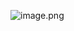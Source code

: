 

![image.png](https://upload-images.jianshu.io/upload_images/1754553-5f7b04e3755b15e7.png?imageMogr2/auto-orient/strip%7CimageView2/2/w/1240)